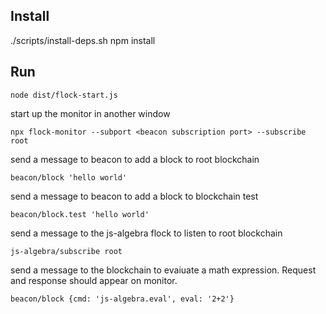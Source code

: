 Install
-------
./scripts/install-deps.sh
npm install

Run
---
    node dist/flock-start.js

start up the monitor in another window

    npx flock-monitor --subport <beacon subscription port> --subscribe root

send a message to beacon to add a block to root blockchain

    beacon/block 'hello world'

send a message to beacon to add a block to blockchain test

    beacon/block.test 'hello world'

send a message to the js-algebra flock to listen to root blockchain

    js-algebra/subscribe root

send a message to the blockchain to evaiuate a math expression.
Request and response should appear on monitor.

    beacon/block {cmd: 'js-algebra.eval', eval: '2+2'}

